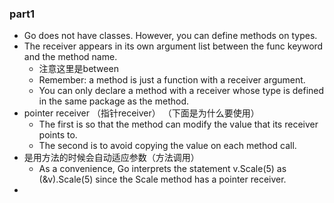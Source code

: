 ### part1
- Go does not have classes. However, you can define methods on types.
- The receiver appears in its own argument list between the func keyword and the method name.
  - 注意这里是between
  - Remember: a method is just a function with a receiver argument.
  - You can only declare a method with a receiver whose type is defined in the same package as the method.
- pointer receiver （指针receiver） （下面是为什么要使用）
  - The first is so that the method can modify the value that its receiver points to.
  - The second is to avoid copying the value on each method call. 
- 是用方法的时候会自动适应参数（方法调用）
  - As a convenience, Go interprets the statement v.Scale(5) as (&v).Scale(5) since the Scale method has a pointer receiver.
- 